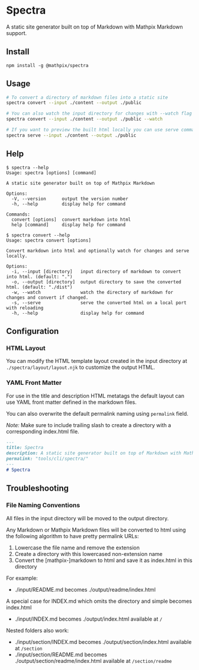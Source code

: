 # Spectra

A static site generator built on top of Markdown with Mathpix Markdown support.

## Install

```
npm install -g @mathpix/spectra
```

## Usage

```sh
# To convert a directory of markdown files into a static site
spectra convert --input ./content --output ./public

# You can also watch the input directory for changes with --watch flag
spectra convert --input ./content --output ./public --watch

# If you want to preview the built html locally you can use serve command
spectra serve --input ./content --output ./public
```

## Help

```
$ spectra --help
Usage: spectra [options] [command]

A static site generator built on top of Mathpix Markdown

Options:
  -V, --version      output the version number
  -h, --help         display help for command

Commands:
  convert [options]  convert markdown into html
  help [command]     display help for command
```

```
$ spectra convert --help
Usage: spectra convert [options]

Convert markdown into html and optionally watch for changes and serve locally.

Options:
  -i, --input [directory]   input directory of markdown to convert into html. (default: ".")
  -o, --output [directory]  output directory to save the converted html. (default: "./dist")
  -w, --watch               watch the directory of markdown for changes and convert if changed.
  -s, --serve               serve the converted html on a local port with reloading
  -h, --help                display help for command
```

## Configuration

### HTML Layout

You can modify the HTML template layout created in the input directory at `./spectra/layout/layout.njk` to customize the output HTML.

### YAML Front Matter

For use in the title and description HTML metatags the default layout can use YAML front matter defined in the markdown files.

You can also overwrite the default permalink naming using `permalink` field.

*Note:* Make sure to include trailing slash to create a directory with a corresponding index.html file.

```markdown
---
title: Spectra
description: A static site generator built on top of Markdown with Mathpix Markdown support.
permalink: "tools/cli/spectra/"
---
# Spectra
````

## Troubleshooting

### File Naming Conventions

All files in the input directory will be moved to the output directory. 

Any Markdown or Mathpix Markdown files will be converted to html using the following algorithm to have pretty permalink URLs:

1. Lowercase the file name and remove the extension
2. Create a directory with this lowercased non-extension name
3. Convert the \[mathpix-\]markdown to html and save it as index.html in this directory

For example:

- ./input/README.md becomes ./output/readme/index.html

A special case for INDEX.md which omits the directory and simple becomes index.html

- ./input/INDEX.md becomes ./output/index.html available at `/`

Nested folders also work:

- ./input/section/INDEX.md becomes ./output/section/index.html available at `/section`
- ./input/section/README.md becomes ./output/section/readme/index.html available at `/section/readme`
